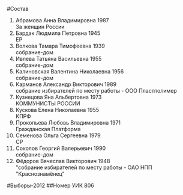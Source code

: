 #Состав
1. Абрамова Анна Владимировна 1987   
    За женщин России
2. Бардак Людмила Петровна 1945   
    ЕР
3. Волкова Тамара Тимофеевна 1939   
    собрание-дом
4. Ивлева Татьяна Васильевна 1955   
    собрание-дом
5. Калиновская Валентина Николаевна 1956   
    собрание-дом
6. Карманов Александр Викторович 1989   
    собрание избирателей по месту работы - ООО Пластполимер
7. Кузнецова Яна Альбертовна 1973   
    КОММУНИСТЫ РОССИИ
8. Кускова Елена Николаевна 1955   
    КПРФ
9. Прокопьева Любовь Владимировна 1971   
    Гражданская Платформа
10. Семенова Ольга Сергеевна 1979   
    СР
11. Соколов Георгий Валерьевич 1990   
    собрание-дом
12. Фёдоров Вячеслав Викторович 1948   
    "собрание избирателей по месту работы - ОАО НПП "Краснознамёнец"

#Выборы-2012
##Номер УИК
806